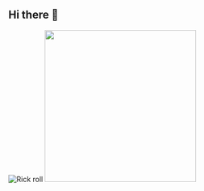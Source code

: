 ## Hi there 👋

![Rick roll](https://www.icegif.com/wp-content/uploads/2023/01/icegif-162.gif)
<img src="[https://your-image-url.type](https://www.icegif.com/wp-content/uploads/2023/01/icegif-162.gif)" width="300">

<!--
**geenzo69/geenzo69** is a ✨ _special_ ✨ repository because its `README.md` (this file) appears on your GitHub profile.

Here are some ideas to get you started:

- 🔭 I’m currently working on ...
- 🌱 I’m currently learning ...
- 👯 I’m looking to collaborate on ...
- 🤔 I’m looking for help with ...
- 💬 Ask me about ...
- 📫 How to reach me: ...
- 😄 Pronouns: ...
- ⚡ Fun fact: ...
-->
